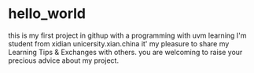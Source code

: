 # hello_world
this is my first project in githup with a programming with  uvm learning
I'm student from xidian unicersity.xian.china
it' my pleasure to share my  Learning Tips & Exchanges with others.
you are welcoming to raise your precious advice about my project. 
